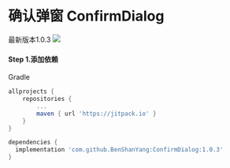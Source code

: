 # 确认弹窗 ConfirmDialog
最新版本1.0.3 [![](https://www.jitpack.io/v/BenShanYang/ConfirmDialog.svg)](https://www.jitpack.io/#BenShanYang/ConfirmDialog)

#### Step 1.添加依赖
Gradle 
```groovy
allprojects {
    repositories {
	    ...
	    maven { url 'https://jitpack.io' }
    }
}
```

```groovy
dependencies {
  implementation 'com.github.BenShanYang:ConfirmDialog:1.0.3'
}
```
